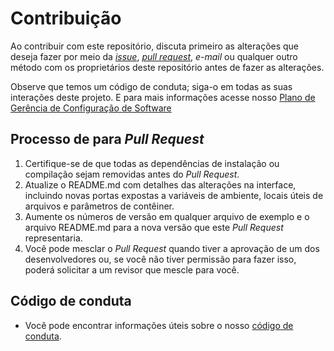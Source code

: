 # Contribuição

Ao contribuir com este repositório, discuta primeiro as alterações que deseja fazer por meio da [_issue_](https://github.com/fga-eps-mds/2019.2-Grupo9/issues), [_pull request_](https://github.com/fga-eps-mds/2019.2-Grupo9/pulls),
_e-mail_ ou qualquer outro método com os proprietários deste repositório antes de fazer as alterações.

Observe que temos um código de conduta; siga-o em todas as suas interações deste projeto. E para mais informações acesse nosso [Plano de Gerência de Configuração de Software](https://fga-eps-mds.github.io/2019.2-Amika-Wiki/#/docs/projeto/planogerencia)

## Processo de para _Pull Request_

1. Certifique-se de que todas as dependências de instalação ou compilação sejam removidas antes do _Pull Request_.
2. Atualize o README.md com detalhes das alterações na interface, incluindo novas portas expostas a variáveis de ambiente, locais úteis de arquivos e parâmetros de contêiner.
3. Aumente os números de versão em qualquer arquivo de exemplo e o arquivo README.md para a nova versão que este _Pull Request_ representaria.
4. Você pode mesclar o _Pull Request_ quando tiver a aprovação de um dos desenvolvedores ou, se você não tiver permissão para fazer isso, poderá solicitar a um revisor que mescle para você.

## Código de conduta

- Você pode encontrar informações úteis sobre o nosso [código de conduta](https://github.com/fga-eps-mds/2019.2-Grupo9/blob/master/.github/CODE_OF_CONDUCT.md).
